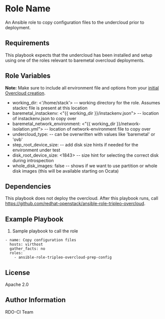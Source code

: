 Role Name
=========

An Ansible role to copy configuration files to the undercloud prior to deployment.

Requirements
------------

This  playbook expects that the undercloud has been installed and setup using one of the roles relevant to baremetal overcloud deployments.

Role Variables
--------------

**Note:** Make sure to include all environment file and options from your [initial Overcloud creation](https://access.redhat.com/documentation/en-US/Red_Hat_Enterprise_Linux_OpenStack_Platform/7/html/Director_Installation_and_Usage/sect-Scaling_the_Overcloud.html).

- working_dir: <'/home/stack'> -- working directory for the role. Assumes stackrc file is present at this location
- baremetal_instackenv: <"{{ working_dir }}/instackenv.json"> -- location of instackenv.json to copy over
- baremetal_network_environment: <"{{ working_dir }}/network-isolation.yml"> -- location of network-environment file to copy over
- undercloud_type: <virtual> -- can be overwritten with values like 'baremetal' or 'ovb'
- step_root_device_size: <false> -- add disk size hints if needed for the environment under test
- disk_root_device_size: <1843> -- size hint for selecting the correct disk during introspection
- whole_disk_images: false -- shows if we want to use partition or whole disk images (this will be available starting on Ocata)

Dependencies
------------

This playbook does not deploy the overcloud. After this playbook runs, call https://github.com/redhat-openstack/ansible-role-tripleo-overcloud.

Example Playbook
----------------

  1. Sample playbook to call the role

    - name: Copy configuration files
      hosts: virthost
      gather_facts: no
      roles:
        - ansible-role-tripleo-overcloud-prep-config

License
-------

Apache 2.0

Author Information
------------------

RDO-CI Team

